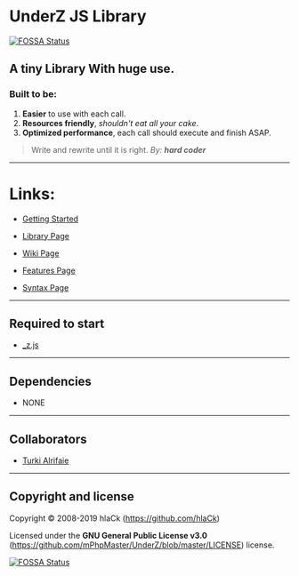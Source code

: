 # UnderZ JS Library
[![FOSSA Status](https://app.fossa.io/api/projects/git%2Bgithub.com%2FmPhpMaster%2F_UnderZ.svg?type=shield)](https://app.fossa.io/projects/git%2Bgithub.com%2FmPhpMaster%2F_UnderZ?ref=badge_shield)

## A tiny Library With huge use.
### Built to be:
1. **Easier** to use with each call.
2. **Resources friendly**, _shouldn't eat all your cake_.
3. **Optimized performance**, each call should execute and finish ASAP.

> Write and rewrite until it is right. _By: **hard coder**_


***


# Links:

* [Getting Started](http://hlack.xyz/UnderZ/Getting_Started) 

* [Library Page](https://github.com/mPhpMaster/UnderZ) 

* [Wiki Page](http://hlack.xyz/UnderZ/)

* [Features Page](http://hlack.xyz/UnderZ/Features)

* [Syntax Page](http://hlack.xyz/UnderZ/Syntax)


***


## Required to start
* [_z.js](https://github.com/mPhpMaster/UnderZ) 


***


## Dependencies
* NONE


***


## Collaborators

* [Turki Alrifaie](https://github.com/BlackEagleSA)


***


## Copyright and license

Copyright © 2008-2019 hlaCk (https://github.com/hlaCk)

Licensed under the **GNU General Public License v3.0** (https://github.com/mPhpMaster/UnderZ/blob/master/LICENSE) license.

[![FOSSA Status](https://app.fossa.io/api/projects/git%2Bgithub.com%2FmPhpMaster%2F_UnderZ.svg?type=large)](https://app.fossa.io/projects/git%2Bgithub.com%2FmPhpMaster%2F_UnderZ?ref=badge_large)